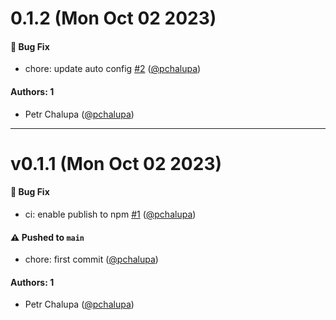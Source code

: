 # 0.1.2 (Mon Oct 02 2023)

#### 🐛 Bug Fix

- chore: update auto config [#2](https://github.com/pchalupa/expo-alternate-app-icons/pull/2) ([@pchalupa](https://github.com/pchalupa))

#### Authors: 1

- Petr Chalupa ([@pchalupa](https://github.com/pchalupa))

---

# v0.1.1 (Mon Oct 02 2023)

#### 🐛 Bug Fix

- ci: enable publish to npm [#1](https://github.com/pchalupa/expo-alternate-app-icons/pull/1) ([@pchalupa](https://github.com/pchalupa))

#### ⚠️ Pushed to `main`

- chore: first commit ([@pchalupa](https://github.com/pchalupa))

#### Authors: 1

- Petr Chalupa ([@pchalupa](https://github.com/pchalupa))
